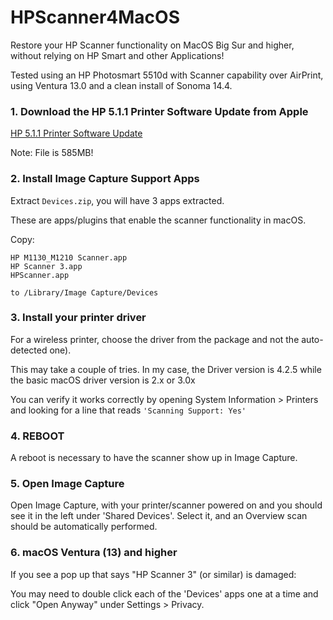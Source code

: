 # HPScanner4MacOS
Restore your HP Scanner functionality on MacOS Big Sur and higher, without relying on HP Smart and other Applications!

Tested using an HP Photosmart 5510d with Scanner capability over AirPrint, using Ventura 13.0 and a clean install of Sonoma 14.4.

### 1. Download the HP 5.1.1 Printer Software Update from Apple
[HP 5.1.1 Printer Software Update](https://support.apple.com/en-ca/106385)

Note: File is 585MB!

### 2. Install Image Capture Support Apps
Extract ```Devices.zip```, you will have 3 apps extracted.

These are apps/plugins that enable the scanner functionality in macOS.

Copy:
```
HP M1130_M1210 Scanner.app
HP Scanner 3.app
HPScanner.app

to /Library/Image Capture/Devices
```
### 3. Install your printer driver
For a wireless printer, choose the driver from the package and not the auto-detected one).

This may take a couple of tries. In my case, the Driver version is 4.2.5 while the basic macOS driver version is 2.x or 3.0x

You can verify it works correctly by opening System Information > Printers and looking for a line that reads ```'Scanning Support: Yes'```

### 4. REBOOT
A reboot is necessary to have the scanner show up in Image Capture.

### 5. Open Image Capture
Open Image Capture, with your printer/scanner powered on and you should see it in the left under 'Shared Devices'. 
Select it, and an Overview scan should be automatically performed. 


### 6. macOS Ventura (13) and higher
If you see a pop up that says "HP Scanner 3" (or similar) is damaged:

You may need to double click each of the 'Devices' apps one at a time and click "Open Anyway" under Settings > Privacy.
